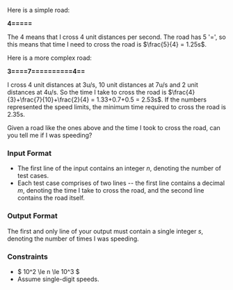 Here is a simple road:

**4=====**

 The 4 means that I cross 4 unit distances per second. The road has 5 '=', so this means that time I need to cross the road is $\frac{5}{4} = 1.25s$.
 
 Here is a more complex road:

**3====7==========4==**

I cross 4 unit distances at 3u/s, 10 unit distances at 7u/s and 2 unit distances at 4u/s. So the time I take to cross the road is $\frac{4}{3}+\frac{7}{10}+\frac{2}{4} = 1.33+0.7+0.5 = 2.53s$. If the numbers represented the speed limits, the minimum time required to cross the road is 2.35s. 

Given a road like the ones above and the time I took to cross the road, can you tell me if I was speeding?

### Input Format
- The first line of the input contains an integer $n$, denoting the number of test cases.
- Each test case comprises of two lines -- the first line contains a decimal $m$, denoting the time I take to cross the road, and the second line contains the road itself.

### Output Format
The first and only line of your output must contain a single integer $s$, denoting the number of times I was speeding.

### Constraints
- $ 10^2 \le n \le 10^3 $
- Assume single-digit speeds.